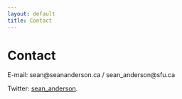 ```yaml
---
layout: default
title: Contact
---
```


# Contact

E-mail: sean<span style="display:none">ignorethis</span>@seananderson.ca / sean_anderson<span style="display:none">ignorethis</span>@sfu.ca

Twitter: [sean_anderson](https://twitter.com/sean_anderson). 
